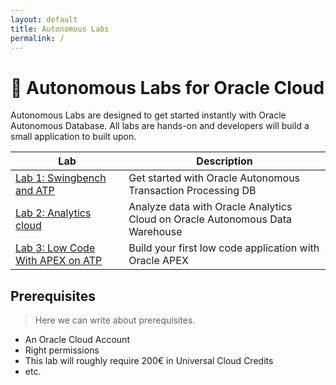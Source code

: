 ```yaml
---
layout: default
title: Autonomous Labs
permalink: /
---
```

# 🚀 Autonomous Labs for Oracle Cloud

Autonomous Labs are designed to get started instantly with Oracle Autonomous Database. All labs are hands-on and developers will build a small application to built upon.

| Lab | Description |
| --- | --- |
| [Lab 1: Swingbench and ATP](www.example.com) | Get started with Oracle Autonomous Transaction Processing DB |
| [Lab 2: Analytics cloud](www.example.com) | Analyze data with Oracle Analytics Cloud on Oracle Autonomous Data Warehouse |
| [Lab 3: Low Code With APEX on ATP](www.example.com) | Build your first low code application with Oracle APEX |

## Prerequisites

> Here we can write about prerequisites.

- An Oracle Cloud Account
- Right permissions
- This lab will roughly require 200€ in Universal Cloud Credits
- etc.